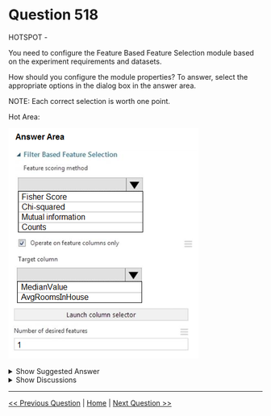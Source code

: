 # Question 518

HOTSPOT -

You need to configure the Feature Based Feature Selection module based on the experiment requirements and datasets.

How should you configure the module properties? To answer, select the appropriate options in the dialog box in the answer area.

NOTE: Each correct selection is worth one point.

Hot Area:

![Question Image](images/q518_q_0036200001.png)

<details>
  <summary>Show Suggested Answer</summary>

  <img src="images/q518_ans_0_0036300001.png" alt="Answer Image"><br>
<p>Box 1: Mutual Information.</p>
<p>The mutual information score is particularly useful in feature selection because it maximizes the mutual information between the joint distribution and target variables in datasets with many dimensions.</p>
<p>Box 2: MedianValue -</p>
<p>MedianValue is the feature column, , it is the predictor of the dataset.</p>
<p>Scenario: The MedianValue and AvgRoomsinHouse columns both hold data in numeric format. You need to select a feature selection algorithm to analyze the relationship between the two columns in more detail.</p>
<p>Reference:</p>
<p>https://docs.microsoft.com/en-us/azure/machine-learning/studio-module-reference/filter-based-feature-selection</p>

</details>

<details>
  <summary>Show Discussions</summary>

<blockquote><p><strong>jed_elhak</strong> <code>(Thu 19 Sep 2024 15:48)</code> - <em>Upvotes: 5</em></p><p>You must prioritize the columns of data for predicting the outcome(The mutual information score measures the contribution of a variable towards reducing uncertainty about the value of another variable: namely, the label). You must use non-parametric statistics to measure relationships. i think asnwer is Mutual information</p></blockquote>
<blockquote><p><strong>iuolu</strong> <code>(Tue 07 May 2024 00:16)</code> - <em>Upvotes: 1</em></p><p>Fisher test is better, it is similar to Chi squared but fisher is more exact, choose Fisher score</p></blockquote>
<blockquote><p><strong>jed_elhak</strong> <code>(Thu 19 Sep 2024 15:37)</code> - <em>Upvotes: 1</em></p><p>fisher is parmametric</p></blockquote>
<blockquote><p><strong>jed_elhak</strong> <code>(Thu 19 Sep 2024 15:38)</code> - <em>Upvotes: 1</em></p><p>and chi squared also is parapetric theay asked for non parametric</p></blockquote>
<blockquote><p><strong>kty</strong> <code>(Tue 19 Mar 2024 12:58)</code> - <em>Upvotes: 3</em></p><p>I think the answer is Fisher Score 

Fisher Score:	Label can be text or numeric but features must be numeric.
Mutual Information: Labels and features can be text or numeric. Use this method for computing feature importance for two categorical columns.
Chi Squared: Labels and features can be text or numeric. Use this method for computing feature importance for two categorical columns.</p></blockquote>
<blockquote><p><strong>Abhinav_nasaiitkgp</strong> <code>(Sun 21 Jan 2024 21:21)</code> - <em>Upvotes: 2</em></p><p>Since both MedianValue and Averagenumber of house is numerical variable, we should use Fisher Price</p></blockquote>
<blockquote><p><strong>jackreacher</strong> <code>(Thu 23 Nov 2023 03:33)</code> - <em>Upvotes: 4</em></p><p>The answer should be Fisher Score since the label and the features are numeric values. Chi Squared and Mutual information for categorical values.</p></blockquote>
<blockquote><p><strong>swatidorge</strong> <code>(Sun 12 Nov 2023 09:27)</code> - <em>Upvotes: 2</em></p><p>By the definition of Mutual Information, a low value should mean that one feature does not give me information about the other and by the definition of Chi Square, a low value of Chi Square means that the two features must be independent.

Hence i guess Chi square is not used and mutual information is used</p></blockquote>
<blockquote><p><strong>user11111</strong> <code>(Fri 01 Sep 2023 05:12)</code> - <em>Upvotes: 2</em></p><p>The answer is counts. Chi square and mutual information applies to categorical data.
Since there is only 1 feature we looking at meaning there&#x27;s only one dataset it cannot be Fisher.
https://docs.microsoft.com/en-us/azure/machine-learning/studio-module-reference/filter-based-feature-selection</p></blockquote>
<blockquote><p><strong>jackreacher</strong> <code>(Thu 23 Nov 2023 03:38)</code> - <em>Upvotes: 2</em></p><p>Count don&#x27;t require label, so it cannot be</p></blockquote>
<blockquote><p><strong>nato16</strong> <code>(Sat 30 Sep 2023 18:50)</code> - <em>Upvotes: 1</em></p><p>Target column is MedianValue is contious variables, so I don&#x27;t see any reason to use Chi Square. In addion, Fisher test and Chi Sqaure can be exchanged with each other.</p></blockquote>

</details>

---

[<< Previous Question](question_517.md) | [Home](/index.md) | [Next Question >>](question_519.md)
